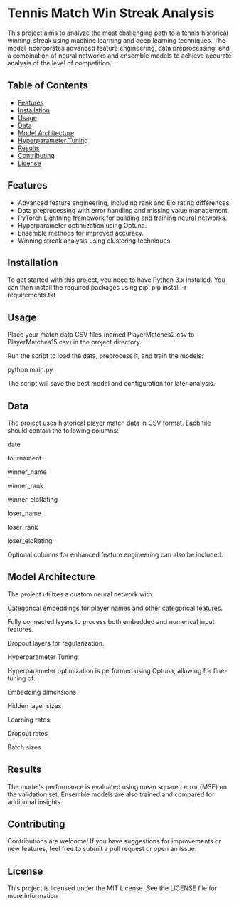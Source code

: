 # Tennis Match Win Streak Analysis

This project aims to analyze the most challenging path to a tennis historical winning-streak using machine learning and deep learning techniques. The model incorporates advanced feature engineering, data preprocessing, and a combination of neural networks and ensemble models to achieve accurate analysis of the level of competition.

## Table of Contents

- [Features](#features)
- [Installation](#installation)
- [Usage](#usage)
- [Data](#data)
- [Model Architecture](#model-architecture)
- [Hyperparameter Tuning](#hyperparameter-tuning)
- [Results](#results)
- [Contributing](#contributing)
- [License](#license)

## Features

- Advanced feature engineering, including rank and Elo rating differences.
- Data preprocessing with error handling and missing value management.
- PyTorch Lightning framework for building and training neural networks.
- Hyperparameter optimization using Optuna.
- Ensemble methods for improved accuracy.
- Winning streak analysis using clustering techniques.

## Installation

To get started with this project, you need to have Python 3.x installed. You can then install the required packages using pip:
pip install -r requirements.txt

## Usage
Place your match data CSV files (named PlayerMatches2.csv to PlayerMatches15.csv) in the project directory.

Run the script to load the data, preprocess it, and train the models:

python main.py

The script will save the best model and configuration for later analysis.

## Data
The project uses historical player match data in CSV format. Each file should contain the following columns:

date

tournament

winner_name

winner_rank

winner_eloRating

loser_name

loser_rank

loser_eloRating

Optional columns for enhanced feature engineering can also be included.

## Model Architecture
The project utilizes a custom neural network with:

Categorical embeddings for player names and other categorical features.

Fully connected layers to process both embedded and numerical input features.

Dropout layers for regularization.

Hyperparameter Tuning

Hyperparameter optimization is performed using Optuna, allowing for fine-tuning of:

Embedding dimensions

Hidden layer sizes

Learning rates

Dropout rates

Batch sizes

## Results

The model's performance is evaluated using mean squared error (MSE) on the validation set. Ensemble models are also trained and compared for additional insights.

## Contributing

Contributions are welcome! If you have suggestions for improvements or new features, feel free to submit a pull request or open an issue.

## License

This project is licensed under the MIT License. See the LICENSE file for more information
